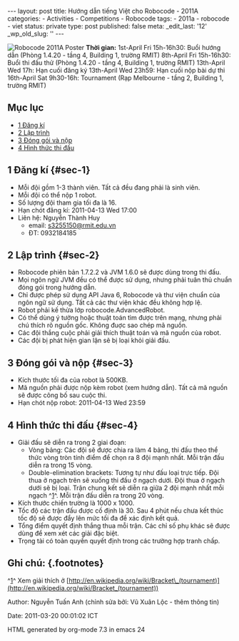 --- layout: post title: Hướng dẫn tiếng Việt cho Robocode - 2011A
categories: - Activities - Competitions - Robocode tags: - 2011a -
robocode - viet status: private type: post published: false meta:
\_edit\_last: '12' \_wp\_old\_slug: '' ---

![Robocode 2011A
Poster](http://img593.imageshack.us/img593/2982/robocodepostersmall.jpg)
**Thời gian:** 1st-April Fri 15h-16h30: Buổi hướng dẫn (Phòng 1.4.20 -
tầng 4, Building 1, trường RMIT) 8th-April Fri 15h-16h30: Buổi thi đấu
thử (Phòng 1.4.20 - tầng 4, Building 1, trường RMIT) 13th-April Wed 17h:
Hạn cuối đăng ký 13th-April Wed 23h59: Hạn cuối nộp bài dự thi
16th-April Sat 9h30-16h: Tournament (Rạp Melbourne - tầng 2, Building 1,
trường RMIT)

## Mục lục

-   [1 Đăng kí](#sec-1)
-   [2 Lập trình](#sec-2)
-   [3 Đóng gói và nộp](#sec-3)
-   [4 Hình thức thi đấu](#sec-4)

## 1 Đăng kí {#sec-1}

-   Mỗi đội gồm 1-3 thành viên. Tất cả đều đang phải là sinh viên.
-   Mỗi đội có thể nộp 1 robot.
-   Số lượng đội tham gia tối đa là 16.
-   Hạn chót đăng kí: 2011-04-13 Wed 17:00
-   Liên hệ: Nguyễn Thành Huy
    -   email: s3255150@rmit.edu.vn
    -   ĐT: 0932184185

## 2 Lập trình {#sec-2}

-   Robocode phiên bản 1.7.2.2 và JVM 1.6.0 sẽ được dùng trong thi đấu.
-   Mọi ngôn ngữ JVM đều có thể được sử dụng, nhưng phải tuân thủ chuẩn
    đóng gói trong hướng dẫn.
-   Chỉ được phép sử dụng API Java 6, Robocode và thư viện chuẩn của
    ngôn ngữ sử dụng. Tất cả các thư viện khác đều không hợp lệ.
-   Robot phải kế thừa lớp robocode.AdvancedRobot.
-   Có thể dùng ý tưởng hoặc thuật toán tìm được trên mạng, nhưng phải
    chú thích rõ nguồn gốc. Không đuợc sao chép mã nguồn.
-   Các đội thắng cuộc phải giải thích thuật toán và mã nguồn của robot.
-   Các đội bị phát hiện gian lận sẽ bị loại khỏi giải đấu.

## 3 Đóng gói và nộp {#sec-3}

-   Kích thước tối đa của robot là 500KB.
-   Mã nguồn phải được nộp kèm robot (xem hướng dẫn). Tất cả mã nguồn sẽ
    được công bố sau cuộc thi.
-   Hạn chót nộp robot: 2011-04-13 Wed 23:59

## 4 Hình thức thi đấu {#sec-4}

-   Giải đấu sẽ diễn ra trong 2 giai đoạn:
    -   Vòng bảng: Các đội sẽ được chia ra làm 4 bảng, thi đấu theo thể
        thức vòng tròn tính điểm để chọn ra 8 đội mạnh nhất. Mỗi trận
        đấu diễn ra trong 15 vòng.
    -   Double-elimination brackets: Tương tự như đấu loại trực tiếp.
        Đội thua ở ngạch trên sẽ xuống thi đấu ở ngạch dưới. Đội thua ở
        ngạch dưới sẽ bị loại. Trận chung kết sẽ diễn ra giữa 2 đội mạnh
        nhất mỗi ngạch ^[1](#fn.1)^. Mỗi trận đấu diễn ra trong 20 vòng.
-   Kích thước chiến trường là 1000 x 1000.
-   Tốc độ các trận đấu được cố định là 30. Sau 4 phút nếu chưa kết thúc
    tốc độ sẽ được đẩy lên mức tối đa để xác định kết quả.
-   Tổng điểm quyết định thắng thua mỗi trận. Các chỉ số phụ khác sẽ
    được dùng để xem xét các giải đặc biệt.
-   Trọng tài có toàn quyền quyết định trong các trường hợp tranh chấp.

## Ghi chú: {.footnotes}

^[1](#fnr.1)^ Xem giải thích ở
[http://en.wikipedia.org/wiki/Bracket\_(tournament)](http://en.wikipedia.org/wiki/Bracket_(tournament))

Author: Nguyễn Tuấn Anh (chỉnh sửa bởi: Vũ Xuân Lộc - thêm thông tin)

Date: 2011-03-20 00:01:02 ICT

HTML generated by org-mode 7.3 in emacs 24

